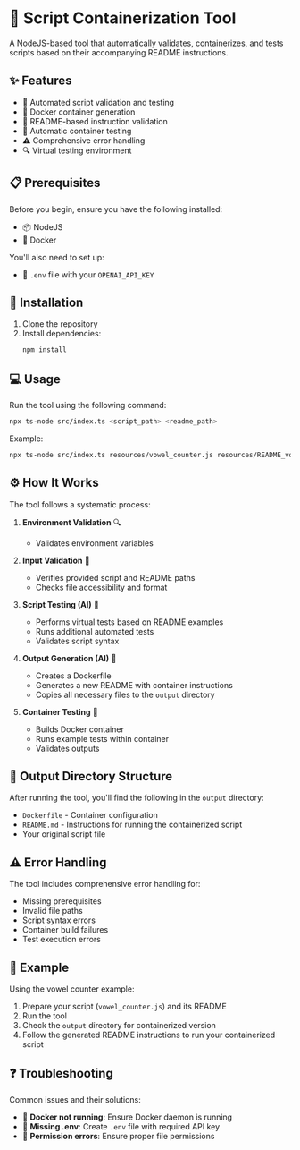 # 🔧 Script Containerization Tool

A NodeJS-based tool that automatically validates, containerizes, and tests scripts based on their accompanying README instructions.

## ✨ Features

- 🤖 Automated script validation and testing
- 🐳 Docker container generation
- 📝 README-based instruction validation
- 🧪 Automatic container testing
- ⚠️ Comprehensive error handling
- 🔍 Virtual testing environment

## 📋 Prerequisites

Before you begin, ensure you have the following installed:
- 📦 NodeJS
- 🐳 Docker

You'll also need to set up:
- 🔑 `.env` file with your `OPENAI_API_KEY`

## 🚀 Installation

1. Clone the repository
2. Install dependencies:
   ```bash
   npm install
   ```

## 💻 Usage

Run the tool using the following command:

```bash
npx ts-node src/index.ts <script_path> <readme_path>
```

Example:
```bash
npx ts-node src/index.ts resources/vowel_counter.js resources/README_vowel_counter.md
```

## ⚙️ How It Works

The tool follows a systematic process:

1. **Environment Validation** 🔍
   - Validates environment variables

2. **Input Validation** 📄
   - Verifies provided script and README paths
   - Checks file accessibility and format

3. **Script Testing (AI)** 🧪
   - Performs virtual tests based on README examples
   - Runs additional automated tests
   - Validates script syntax

4. **Output Generation (AI)** 🔨
   - Creates a Dockerfile
   - Generates a new README with container instructions
   - Copies all necessary files to the `output` directory

5. **Container Testing** 🐳
   - Builds Docker container
   - Runs example tests within container
   - Validates outputs

## 📁 Output Directory Structure

After running the tool, you'll find the following in the `output` directory:
- `Dockerfile` - Container configuration
- `README.md` - Instructions for running the containerized script
- Your original script file

## ⚠️ Error Handling

The tool includes comprehensive error handling for:
- Missing prerequisites
- Invalid file paths
- Script syntax errors
- Container build failures
- Test execution errors

## 📝 Example

Using the vowel counter example:

1. Prepare your script (`vowel_counter.js`) and its README
2. Run the tool
3. Check the `output` directory for containerized version
4. Follow the generated README instructions to run your containerized script

## ❓ Troubleshooting

Common issues and their solutions:

- 🛑 **Docker not running**: Ensure Docker daemon is running
- 🔑 **Missing .env**: Create `.env` file with required API key
- 🚫 **Permission errors**: Ensure proper file permissions